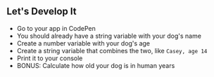 ## Let's Develop It

  - Go to your app in CodePen
  - You should already have a string variable with your dog's name
  - Create a number variable with your dog's age
  - Create a string variable that combines the two, like `Casey, age 14`
  - Print it to your console
  - BONUS: Calculate how old your dog is in human years